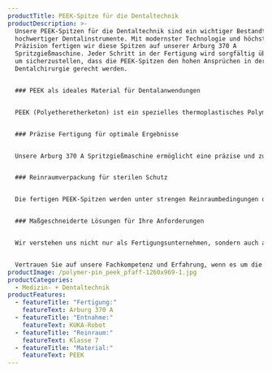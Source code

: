 ```yaml
---
productTitle: PEEK-Spitze für die Dentaltechnik
productDescription: >-
  Unsere PEEK-Spitzen für die Dentaltechnik sind ein wichtiger Bestandteil
  hochwertiger Dentalinstrumente. Mit modernster Technologie und höchster
  Präzision fertigen wir diese Spitzen auf unserer Arburg 370 A
  Spritzgießmaschine. Jeder Schritt in der Fertigung wird sorgfältig überwacht,
  um sicherzustellen, dass die PEEK-Spitzen den hohen Ansprüchen in der
  Dentalchirurgie gerecht werden.


  ### PEEK als ideales Material für Dentalanwendungen


  PEEK (Polyetheretherketon) ist ein spezielles thermoplastisches Polymer, das sich durch seine herausragenden Eigenschaften für medizinische Anwendungen auszeichnet. Es bietet eine Kombination aus mechanischer Stabilität, Biokompatibilität und geringem Gewicht, was es zu einem idealen Material für Dentalinstrumente macht. Unsere PEEK-Spitzen sind besonders langlebig, leicht und gut verträglich mit dem umgebenden Gewebe.


  ### Präzise Fertigung für optimale Ergebnisse


  Unsere Arburg 370 A Spritzgießmaschine ermöglicht eine präzise und zuverlässige Fertigung der PEEK-Spitzen. Jede Spitze wird mit höchster Sorgfalt hergestellt, um eine gleichbleibende Qualität und Funktionalität zu gewährleisten. Die Verwendung modernster Technologie und unser Know-how im Spritzgießverfahren machen uns zu einem zuverlässigen Partner in der Dentaltechnik.


  ### Reinraumverpackung für sterilen Schutz


  Die fertigen PEEK-Spitzen werden unter strengen Reinraumbedingungen der Klasse 7 verpackt. In unserer kontrollierten und sauberen Umgebung stellen wir sicher, dass die Spitzen frei von Partikeln und Verunreinigungen sind, um eine sichere Anwendung im dentalen Bereich zu gewährleisten. Die Reinraumverpackung sorgt für einen sterilen Schutz bis zur Verwendung.


  ### Maßgeschneiderte Lösungen für Ihre Anforderungen


  Wir verstehen uns nicht nur als Fertigungsunternehmen, sondern auch als Partner unserer Kunden. Gemeinsam entwickeln wir maßgeschneiderte Lösungen, die den spezifischen Anforderungen und Bedürfnissen unserer Kunden in der Dentaltechnik gerecht werden. Ihre Zufriedenheit ist unser Antrieb.


  Vertrauen Sie auf unsere Fachkompetenz und Erfahrung, wenn es um die PEEK-Spitzen für die Dentaltechnik geht. Unsere Präzision, Qualität und unser Streben nach Spitzenleistungen machen uns zu einem verlässlichen Partner in der medizinischen Fertigungsbranche.
productImage: /polymer-pin_peek_pfaff-1260x969-1.jpg
productCategories:
  - Medizin- + Dentaltechnik
productFeatures:
  - featureTitle: "Fertigung:"
    featureText: Arburg 370 A
  - featureTitle: "Entnahme:"
    featureText: KUKA-Robot
  - featureTitle: "Reinraum:"
    featureText: K﻿lasse 7
  - featureTitle: "Material:"
    featureText: P﻿EEK
---
```

